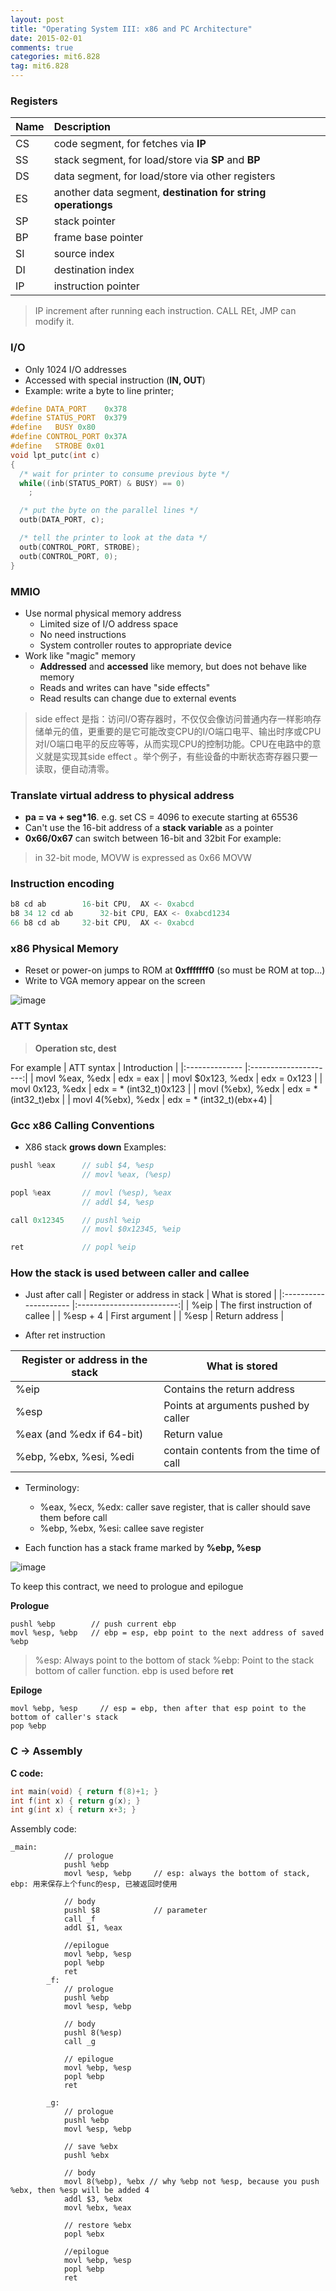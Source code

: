 ```yaml
---
layout: post
title: "Operating System III: x86 and PC Architecture"
date: 2015-02-01
comments: true
categories: mit6.828
tag: mit6.828  
---
```




### Registers

| Name | Description |
|:---------------|:-----------------------------------------------------------------|
| CS   | code segment, for fetches via **IP** |
| SS   | stack segment, for load/store via **SP** and **BP** |
| DS   | data segment, for load/store via other registers |
| ES   | another data segment, **destination for string operationgs** |
| SP   | stack pointer |
| BP   | frame base pointer |
| SI   | source index |
| DI   | destination index |
| IP   | instruction pointer |


<!--more-->
> IP increment after running each instruction. CALL REt, JMP can modify it.

### I/O
 * Only 1024 I/O addresses
 * Accessed with special instruction (**IN, OUT**)
 * Example: write a byte to line printer;

```c
#define DATA_PORT    0x378
#define STATUS_PORT  0x379
#define   BUSY 0x80
#define CONTROL_PORT 0x37A
#define   STROBE 0x01
void lpt_putc(int c)
{
  /* wait for printer to consume previous byte */
  while((inb(STATUS_PORT) & BUSY) == 0)
    ;

  /* put the byte on the parallel lines */
  outb(DATA_PORT, c);

  /* tell the printer to look at the data */
  outb(CONTROL_PORT, STROBE);
  outb(CONTROL_PORT, 0);
}

```

### MMIO
* Use normal physical memory address
    * Limited size of I/O address space
    * No need instructions
    * System controller routes to appropriate device
* Work like "magic" memory
    * **Addressed** and **accessed** like memory, but does not behave like memory
    * Reads and writes can have "side effects"
    * Read results can change due to external events

> side effect 是指：访问I/O寄存器时，不仅仅会像访问普通内存一样影响存储单元的值，更重要的是它可能改变CPU的I/O端口电平、输出时序或CPU对I/O端口电平的反应等等，从而实现CPU的控制功能。CPU在电路中的意义就是实现其side effect 。举个例子，有些设备的中断状态寄存器只要一读取，便自动清零。

### Translate virtual address to physical address

* **pa = va + seg*16**. e.g. set CS = 4096 to execute starting at 65536
* Can't use the 16-bit address of a **stack variable** as a pointer
* **0x66/0x67** can switch between 16-bit and 32bit
For example:

> in 32-bit mode, MOVW is expressed as 0x66 MOVW

### Instruction encoding

``` c
b8 cd ab		16-bit CPU,  AX <- 0xabcd
b8 34 12 cd ab		32-bit CPU, EAX <- 0xabcd1234
66 b8 cd ab		32-bit CPU,  AX <- 0xabcd
```

### x86 Physical Memory
* Reset or power-on jumps to ROM at **0xfffffff0** (so must be ROM at top...)
* Write to VGA memory appear on the screen

![image](https://copy.com/ydV77i6vO20CO3Ks)


### ATT Syntax

> **Operation  stc, dest**

For example
| ATT syntax | Introduction |
|:-------------- |:---------------------:|
| movl %eax, %edx |  edx = eax |
| movl $0x123, %edx | edx = 0x123 |
| movl 0x123, %edx | edx = * (int32_t)0x123 |
| movl (%ebx), %edx | edx = * (int32_t)ebx |
| movl 4(%ebx), %edx | edx = * (int32_t)(ebx+4) |

### Gcc x86 Calling Conventions
* X86 stack **grows down**
Examples:
``` c
pushl %eax      // subl $4, %esp
                // movl %eax, (%esp)

```

``` c
popl %eax       // movl (%esp), %eax
                // addl $4, %esp
```

``` c
call 0x12345    // pushl %eip
                // movl $0x12345, %eip
```
``` c
ret             // popl %eip
```

### How the stack is used between caller and callee

* Just after call
| Register or address in stack | What is stored |
|:--------------------- |:-------------------------:|
| %eip | The first instruction of callee |
| %esp + 4 | First argument |
| %esp | Return address |


* After ret instruction

| Register or address in the stack | What is stored |
|----------------------------------|----------------|
| %eip | Contains the return address |
| %esp | Points at arguments pushed by caller |
| %eax (and %edx if 64-bit) | Return value |
| %ebp, %ebx, %esi, %edi | contain contents from the time of call |


* Terminology:
    * %eax, %ecx, %edx: caller save register, that is caller should save them before call
    * %ebp, %ebx, %esi: callee save register

* Each function has a stack frame marked by **%ebp, %esp**

![image](https://copy.com/CfzaIS1btfMdlBui)

To keep this contract, we need to prologue and epilogue

**Prologue**

```
pushl %ebp        // push current ebp
movl %esp, %ebp   // ebp = esp, ebp point to the next address of saved %ebp
```

> %esp: Always point to the bottom of stack
  %ebp: Point to the stack bottom of caller function. ebp is used before **ret**

**Epiloge**

```
movl %ebp, %esp     // esp = ebp, then after that esp point to the bottom of caller's stack
pop %ebp
```

### C -> Assembly

**C code:**
``` c
int main(void) { return f(8)+1; }
int f(int x) { return g(x); }
int g(int x) { return x+3; }
```

Assembly code:
```
_main:
		    // prologue
			pushl %ebp
			movl %esp, %ebp     // esp: always the bottom of stack, ebp: 用来保存上个func的esp, 已被返回时使用

			// body
			pushl $8            // parameter
			call _f
			addl $1, %eax

			//epilogue
			movl %ebp, %esp
			popl %ebp
			ret
		_f:
			// prologue
			pushl %ebp
			movl %esp, %ebp

			// body
			pushl 8(%esp)
			call _g

			// epilogue
			movl %ebp, %esp
			popl %ebp
			ret

		_g:
		    // prologue
			pushl %ebp
			movl %esp, %ebp

			// save %ebx
			pushl %ebx

			// body
			movl 8(%ebp), %ebx // why %ebp not %esp, because you push %ebx, then %esp will be added 4
			addl $3, %ebx
			movl %ebx, %eax

			// restore %ebx
			popl %ebx

			//epilogue
			movl %ebp, %esp
			popl %ebp
			ret
```
